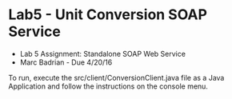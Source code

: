 # Lab5 - Unit Conversion SOAP Service

- Lab 5 Assignment: Standalone SOAP Web Service
- Marc Badrian - Due 4/20/16

To run, execute the src/client/ConversionClient.java file as a Java Application and follow
the instructions on the console menu.
